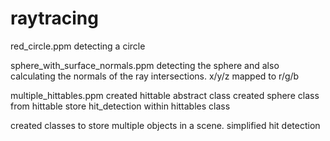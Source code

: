 # raytracing

red_circle.ppm
detecting a circle

sphere_with_surface_normals.ppm
detecting the sphere and also calculating the normals of the ray intersections.
x/y/z mapped to r/g/b

multiple_hittables.ppm
created hittable abstract class
created sphere class from hittable
store hit_detection within hittables class

created classes to store multiple objects in a scene.
simplified hit detection

